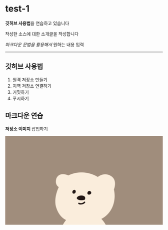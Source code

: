 # test-1

**깃허브 사용법**을 연습하고 있습니다

작성한 소스에 대한 소개글을 작성합니다

*마크다운 문법을 활용해서* 원하는 내용 입력

---

## 깃허브 사용법

1. 원격 저장소 만들기
2. 지역 저장소 연결하기
3. 커밋하기
4. 푸시하기

## 마크다운 연습

**저장소 이미지** 삽입하기

![곰돌이](./문곰.jpg)
